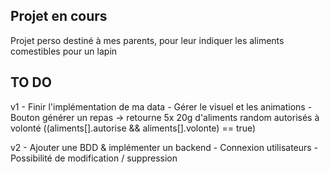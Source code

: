 ## Projet en cours ##

Projet perso destiné à mes parents, pour leur indiquer les aliments comestibles pour un lapin 


## TO DO 

v1 
    - Finir l'implémentation de ma data
    - Gérer le visuel et les animations 
    - Bouton générer un repas -> retourne 5x 20g d'aliments random autorisés à volonté ((aliments[].autorise && aliments[].volonte) == true)  

v2
    - Ajouter une BDD & implémenter un backend 
    - Connexion utilisateurs 
    - Possibilité de modification / suppression 

